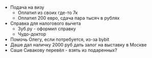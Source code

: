 * Подача на визу
	* Оплатил из своих где-то 7к
	* Оплатил 200 евро, сдача пара тысяч в рублях
* Справка для налогового вычета
	* Зуб.ру - оформил справку
	* Чудо-доктор
* Помочь Олегу, если потребуется, из-за bybit
* Даше дал наличку 2000 руб дать залог на выставку в Москве
* Саше Сивакову перевёл - взять из подаренных?